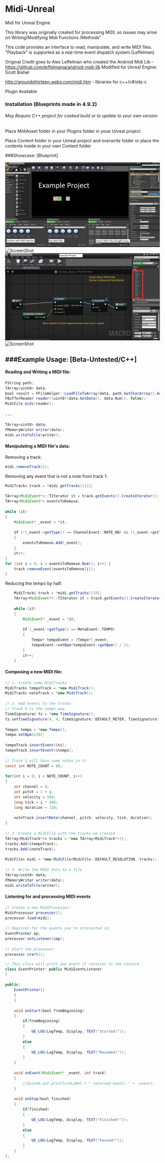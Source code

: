 # Midi-Unreal
Midi for Unreal Engine

This library was originally created for processing MIDI, so issues may arise on Writing/Modifying Midi Functions /Methods"

This code provides an interface to read, manipulate, and write MIDI files. "Playback" is supported as a real-time event dispatch system.(Leffelman)

Original Credit goes to Alex Leffelman who created the Android Midi Lib - https://github.com/leffelmania/android-midi-lib
Modified for Unreal Engine: Scott Bishel

http://groundsthirteen.webs.com/midi.htm - libraries for c++/c#/obj-c

Plugin Available 

### Installation (Blueprints made in 4.9.2)

###### May Require C++ project for cooked build or to update to your own version



Place MidiAsset folder in your Plugins folder in youe Unreal project

Place Content folder in your Unreal project and overwrite folder or place the contents inside in your own Content folder

###Showcase: [Blueprint]

![ScreenShot](https://github.com/Geromatic/Midi-Unreal/blob/master/Feature/Midi_Screenshot_Overview.PNG)
![ScreenShot](https://github.com/Geromatic/Midi-Unreal/blob/master/Feature/Midi_Screenshot_Blueprint.PNG)
![ScreenShot](https://github.com/Geromatic/Midi-Unreal/blob/master/Feature/Midi_Screenshot_Library.PNG)
![ScreenShot](https://github.com/Geromatic/Midi-Unreal/blob/master/Feature/Midi_Screenshot_Cue.PNG)

###Example Usage: [Beta-Untested/C++]
----
#### Reading and Writing a MIDI file:
```java
FString path;
TArray<uint8> data;
bool result = FFileHelper::LoadFileToArray(data, path.GetCharArray().GetData());
FBufferReader reader((uint8*)data.GetData(), data.Num(), false);
MidiFile midi(reader);

...

TArray<uint8> data;
FMemoryWriter writer(data);
midi.writeToFile(writer);
```

#### Manipulating a MIDI file's data:
Removing a track:
```java
midi.removeTrack(2);
```

Removing any event that is not a note from track 1:
```java
MidiTrack& track = *midi.getTracks()[1];

TArray<MidiEvent*>::TIterator it = track.getEvents().CreateIterator();
TArray<MidiEvent*> eventsToRemove;

while (it)
{
	MidiEvent* _event = *it;

	if (!(_event->getType() == ChannelEvent::NOTE_ON) && !(_event->getType() == ChannelEvent::NOTE_OFF))
	{
		eventsToRemove.Add(_event);
	}
	it++;
}
for (int i = 0; i < eventsToRemove.Num(); i++) {
	track.removeEvent(eventsToRemove[i]);
}
```

Reducing the tempo by half:
```java
	MidiTrack& track = *midi.getTracks()[0];
	TArray<MidiEvent*>::TIterator it = track.getEvents().CreateIterator();

	while (it)
	{
		MidiEvent* _event = *it;

		if (_event->getType() == MetaEvent::TEMPO)
		{
			Tempo* tempoEvent = (Tempo*)_event;
			tempoEvent->setBpm(tempoEvent->getBpm() / 2);
		}
		it++;
	}
```

#### Composing a new MIDI file:
```java
// 1. Create some MidiTracks
MidiTrack& tempoTrack = *new MidiTrack();
MidiTrack& noteTrack = *new MidiTrack();

// 2. Add events to the tracks
// Track 0 is the tempo map
TimeSignature& ts = *new TimeSignature();
ts.setTimeSignature(4, 4, TimeSignature::DEFAULT_METER, TimeSignature::DEFAULT_DIVISION);

Tempo& tempo = *new Tempo();
tempo.setBpm(228);

tempoTrack.insertEvent(&ts);
tempoTrack.insertEvent(&tempo);

// Track 1 will have some notes in it
const int NOTE_COUNT = 80;

for(int i = 0; i < NOTE_COUNT; i++)
{
    int channel = 0;
    int pitch = 1 + i;
    int velocity = 100;
    long tick = i * 480;
    long duration = 120;
    
    noteTrack.insertNote(channel, pitch, velocity, tick, duration);
}

// 3. Create a MidiFile with the tracks we created
TArray<MidiTrack*>& tracks = *new TArray<MidiTrack*>();
tracks.Add(&tempoTrack);
tracks.Add(&noteTrack);

MidiFile& midi = *new MidiFile(MidiFile::DEFAULT_RESOLUTION, tracks);

// 4. Write the MIDI data to a file
TArray<uint8> data;
FMemoryWriter writer(data);
midi.writeToFile(writer);
```

#### Listening for and processing MIDI events
```java
// Create a new MidiProcessor:
MidiProcessor processor();
processor.load(midi);

// Register for the events you're interested in:
EventPrinter ep;
processor.setListener(&ep);

// Start the processor:
processor.start();
```
```java
// This class will print any event it receives to the console
class EventPrinter: public MidiEventListener
{

public:
    EventPrinter()
    {
    }

    void onStart(bool fromBeginning)
    {
        if(fromBeginning)
        {
	        UE_LOG(LogTemp, Display, TEXT("Started!"));
        }
        else
        {
	        UE_LOG(LogTemp, Display, TEXT("Resumed!"));
        }
    }

    void onEvent(MidiEvent* _event, int track)
    {
        //System.out.println(mLabel + " received event: " + _event);
    }

    void onStop(bool finished)
    {
        if(finished)
        {
	        UE_LOG(LogTemp, Display, TEXT("Finished!"));
        }
        else
        {
	        UE_LOG(LogTemp, Display, TEXT("Paused!"));
        }
    }
};
```
